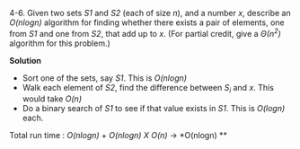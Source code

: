 4-6. Given two sets *S1* and *S2* (each of size *n*), and a number *x*, describe an *O(nlogn)* algorithm for finding whether there exists a pair of elements, one from *S1* and one from *S2*, that add up to *x*. (For partial credit, give a *Θ(n<sup>2</sup>)* algorithm for this problem.)

**Solution**

 * Sort one of the sets, say *S1*. This is *O(nlogn)*
 * Walk each element of *S2*, find the difference between *S<sub>i</sub>* and *x*. This would take *O(n)*
 * Do a binary search of *S1* to see if that value exists in *S1*. This is *O(logn)* each.

Total run time : *O(nlogn)* + *O(nlogn) X O(n)* -> *O(nlogn) ** 